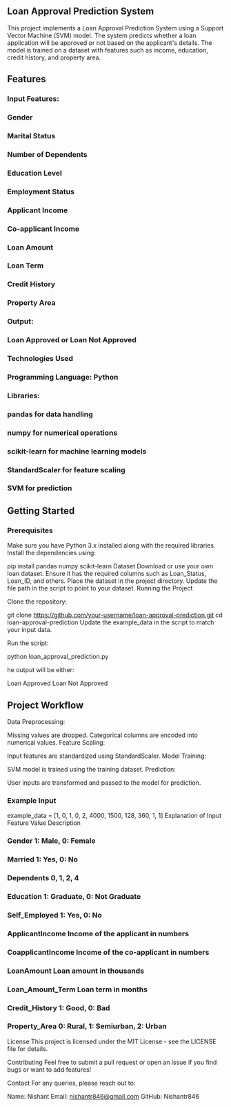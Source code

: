 ## Loan Approval Prediction System

This project implements a Loan Approval Prediction System using a Support Vector Machine (SVM) model. The system predicts whether a loan application will be approved or not based on the applicant's details. The model is trained on a dataset with features such as income, education, credit history, and property area.

## Features
### Input Features:
### Gender
### Marital Status
### Number of Dependents
### Education Level
### Employment Status
### Applicant Income
### Co-applicant Income
### Loan Amount
### Loan Term
### Credit History
### Property Area

### Output:
### Loan Approved or Loan Not Approved
### Technologies Used
### Programming Language: Python
### Libraries:
### pandas for data handling
### numpy for numerical operations
### scikit-learn for machine learning models
### StandardScaler for feature scaling
### SVM for prediction

## Getting Started

### Prerequisites
Make sure you have Python 3.x installed along with the required libraries. Install the dependencies using:

pip install pandas numpy scikit-learn
Dataset
Download or use your own loan dataset. Ensure it has the required columns such as Loan_Status, Loan_ID, and others.
Place the dataset in the project directory.
Update the file path in the script to point to your dataset.
Running the Project

Clone the repository:

git clone https://github.com/your-username/loan-approval-prediction.git
cd loan-approval-prediction
Update the example_data in the script to match your input data.

Run the script:


python loan_approval_prediction.py

he output will be either:

Loan Approved
Loan Not Approved


## Project Workflow
Data Preprocessing:

Missing values are dropped.
Categorical columns are encoded into numerical values.
Feature Scaling:

Input features are standardized using StandardScaler.
Model Training:

SVM model is trained using the training dataset.
Prediction:

User inputs are transformed and passed to the model for prediction.
### Example Input

example_data = [1, 0, 1, 0, 2, 4000, 1500, 128, 360, 1, 1]
Explanation of Input
Feature	Value Description
### Gender	1: Male, 0: Female
### Married	1: Yes, 0: No
### Dependents	0, 1, 2, 4
### Education	1: Graduate, 0: Not Graduate
### Self_Employed	1: Yes, 0: No
### ApplicantIncome	Income of the applicant in numbers
### CoapplicantIncome	Income of the co-applicant in numbers
### LoanAmount	Loan amount in thousands
### Loan_Amount_Term	Loan term in months
### Credit_History	1: Good, 0: Bad
### Property_Area	0: Rural, 1: Semiurban, 2: Urban

License
This project is licensed under the MIT License - see the LICENSE file for details.

Contributing
Feel free to submit a pull request or open an issue if you find bugs or want to add features!

Contact
For any queries, please reach out to:

Name: Nishant
Email: nishantr846@gmail.com
GitHub: Nishantr846
